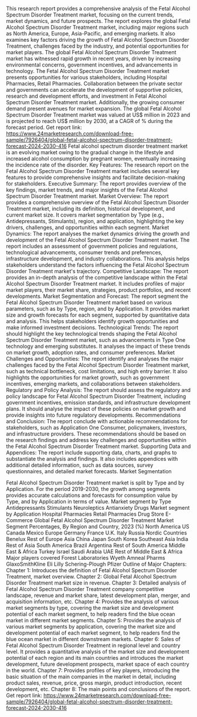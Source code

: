 This research report provides a comprehensive analysis of the Fetal Alcohol Spectrum Disorder Treatment market, focusing on the current trends, market dynamics, and future prospects. The report explores the global Fetal Alcohol Spectrum Disorder Treatment market, including major regions such as North America, Europe, Asia-Pacific, and emerging markets. It also examines key factors driving the growth of Fetal Alcohol Spectrum Disorder Treatment, challenges faced by the industry, and potential opportunities for market players.
The global Fetal Alcohol Spectrum Disorder Treatment market has witnessed rapid growth in recent years, driven by increasing environmental concerns, government incentives, and advancements in technology. The Fetal Alcohol Spectrum Disorder Treatment market presents opportunities for various stakeholders, including Hospital Pharmacies, Retail Pharmacies. Collaboration between the private sector and governments can accelerate the development of supportive policies, research and development efforts, and investment in Fetal Alcohol Spectrum Disorder Treatment market. Additionally, the growing consumer demand present avenues for market expansion.
The global Fetal Alcohol Spectrum Disorder Treatment market was valued at US$ million in 2023 and is projected to reach US$ million by 2030, at a CAGR of % during the forecast period.
Get report link: https://www.24marketresearch.com/download-free-sample/7926404/global-fetal-alcohol-spectrum-disorder-treatment-forecast-2024-2030-416
Fetal alcohol spectrum disorder treatment market is an evolving market owing to the gradual change in the lifestyle and increased alcohol consumption by pregnant women, eventually increasing the incidence rate of the disorder.
Key Features:
The research report on the Fetal Alcohol Spectrum Disorder Treatment market includes several key features to provide comprehensive insights and facilitate decision-making for stakeholders.
Executive Summary: The report provides overview of the key findings, market trends, and major insights of the Fetal Alcohol Spectrum Disorder Treatment market.
Market Overview: The report provides a comprehensive overview of the Fetal Alcohol Spectrum Disorder Treatment market, including its definition, historical development, and current market size. It covers market segmentation by Type (e.g., Antidepressants, Stimulants), region, and application, highlighting the key drivers, challenges, and opportunities within each segment.
Market Dynamics: The report analyses the market dynamics driving the growth and development of the Fetal Alcohol Spectrum Disorder Treatment market. The report includes an assessment of government policies and regulations, technological advancements, consumer trends and preferences, infrastructure development, and industry collaborations. This analysis helps stakeholders understand the factors influencing the Fetal Alcohol Spectrum Disorder Treatment market's trajectory.
Competitive Landscape: The report provides an in-depth analysis of the competitive landscape within the Fetal Alcohol Spectrum Disorder Treatment market. It includes profiles of major market players, their market share, strategies, product portfolios, and recent developments.
Market Segmentation and Forecast: The report segment the Fetal Alcohol Spectrum Disorder Treatment market based on various parameters, such as by Type, region, and by Application. It provides market size and growth forecasts for each segment, supported by quantitative data and analysis. This helps stakeholders identify growth opportunities and make informed investment decisions.
Technological Trends: The report should highlight the key technological trends shaping the Fetal Alcohol Spectrum Disorder Treatment market, such as advancements in Type One technology and emerging substitutes. It analyses the impact of these trends on market growth, adoption rates, and consumer preferences.
Market Challenges and Opportunities: The report identify and analyses the major challenges faced by the Fetal Alcohol Spectrum Disorder Treatment market, such as technical bottleneck, cost limitations, and high entry barrier. It also highlights the opportunities for market growth, such as government incentives, emerging markets, and collaborations between stakeholders.
Regulatory and Policy Analysis: The report should assess the regulatory and policy landscape for Fetal Alcohol Spectrum Disorder Treatment, including government incentives, emission standards, and infrastructure development plans. It should analyse the impact of these policies on market growth and provide insights into future regulatory developments.
Recommendations and Conclusion: The report conclude with actionable recommendations for stakeholders, such as Application One Consumer, policymakers, investors, and infrastructure providers. These recommendations should be based on the research findings and address key challenges and opportunities within the Fetal Alcohol Spectrum Disorder Treatment market.
Supporting Data and Appendices: The report include supporting data, charts, and graphs to substantiate the analysis and findings. It also includes appendices with additional detailed information, such as data sources, survey questionnaires, and detailed market forecasts.
Market Segmentation

Fetal Alcohol Spectrum Disorder Treatment market is split by Type and by Application. For the period 2019-2030, the growth among segments provides accurate calculations and forecasts for consumption value by Type, and by Application in terms of value.
Market segment by Type
Antidepressants
Stimulants
Neuroleptics
Antianxiety Drugs
Market segment by Application
Hospital Pharmacies
Retail Pharmacies
Drug Store
E-Commerce
Global Fetal Alcohol Spectrum Disorder Treatment Market Segment Percentages, By Region and Country, 2023 (%)
North America
US
Canada
Mexico
Europe
Germany
France
U.K.
Italy
Russia
Nordic Countries
Benelux
Rest of Europe
Asia
China
Japan
South Korea
Southeast Asia
India
Rest of Asia
South America
Brazil
Argentina
Rest of South America
Middle East & Africa
Turkey
Israel
Saudi Arabia
UAE
Rest of Middle East & Africa
Major players covered
Forest Laboratories
Wyeth
Amneal Pharms
GlaxoSmithKline
Eli Lilly
Schering-Plough
Pfizer
Outline of Major Chapters:
Chapter 1: Introduces the definition of Fetal Alcohol Spectrum Disorder Treatment, market overview.
Chapter 2: Global Fetal Alcohol Spectrum Disorder Treatment market size in revenue.
Chapter 3: Detailed analysis of Fetal Alcohol Spectrum Disorder Treatment company competitive landscape, revenue and market share, latest development plan, merger, and acquisition information, etc.
Chapter 4: Provides the analysis of various market segments by type, covering the market size and development potential of each market segment, to help readers find the blue ocean market in different market segments.
Chapter 5: Provides the analysis of various market segments by application, covering the market size and development potential of each market segment, to help readers find the blue ocean market in different downstream markets.
Chapter 6: Sales of Fetal Alcohol Spectrum Disorder Treatment in regional level and country level. It provides a quantitative analysis of the market size and development potential of each region and its main countries and introduces the market development, future development prospects, market space of each country in the world.
Chapter 7: Provides profiles of key players, introducing the basic situation of the main companies in the market in detail, including product sales, revenue, price, gross margin, product introduction, recent development, etc.
Chapter 8: The main points and conclusions of the report.
Get report link: https://www.24marketresearch.com/download-free-sample/7926404/global-fetal-alcohol-spectrum-disorder-treatment-forecast-2024-2030-416
